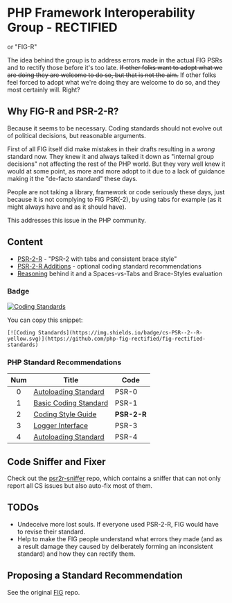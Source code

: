 # PHP Framework Interoperability Group - RECTIFIED

or "FIG-R"

The idea behind the group is to address errors made in the actual FIG PSRs and to rectify those
before it's too late.
~~If other folks want to adopt what we are doing they are welcome to do so, but that is not the aim.~~
If other folks feel forced to adopt what we're doing they are welcome to
do so, and they most certainly will. Right?

## Why FIG-R and PSR-2-R?

Because it seems to be necessary. Coding standards should not evolve out of political decisions, but reasonable
arguments.

First of all FIG itself did make mistakes in their drafts resulting in a *wrong* standard now.
They knew it and always talked it down as "internal group decisions" not affecting the rest of the PHP
world. But they very well knew it would at some point, as more and more adopt to it due to a lack
of guidance making it the "de-facto standard" these days.

People are not taking a library, framework or code seriously these days, just because
it is not complying to FIG PSR(-2), by using tabs for example (as it might always have and as it should have).

This addresses this issue in the PHP community.

## Content

- [PSR-2-R](PSR-2-R-coding-style-guide.md) - "PSR-2 with tabs and consistent brace style"
- [PSR-2-R Additions](PSR-2-R-coding-style-guide-additions.md) - optional coding standard recommendations
- [Reasoning](Reasoning.md) behind it and a Spaces-vs-Tabs and Brace-Styles evaluation

### Badge
[![Coding Standards](https://img.shields.io/badge/cs-PSR--2--R-yellow.svg)](https://github.com/php-fig-rectified/fig-rectified-standards)

You can copy this snippet:
```
[![Coding Standards](https://img.shields.io/badge/cs-PSR--2--R-yellow.svg)](https://github.com/php-fig-rectified/fig-rectified-standards)
```

### PHP Standard Recommendations

| Num | Title                         | Code        |
|:---:|-------------------------------|-------------|
| 0   | [Autoloading Standard][psr0]  | PSR-0       |
| 1   | [Basic Coding Standard][psr1] | PSR-1       |
| 2   | [Coding Style Guide][psr2]    | **PSR-2-R** |
| 3   | [Logger Interface][psr3]      | PSR-3       |
| 4   | [Autoloading Standard][psr4]  | PSR-4       |

[psr0]: https://github.com/php-fig/fig-standards/blob/master/accepted/PSR-0.md
[psr1]: https://github.com/php-fig/fig-standards/blob/master/accepted/PSR-1-basic-coding-standard.md
[psr2]: PSR-2-R-coding-style-guide.md
[psr3]: https://github.com/php-fig/fig-standards/blob/master/accepted/PSR-3-logger-interface.md
[psr4]: https://github.com/php-fig/fig-standards/blob/master/accepted/PSR-4-autoloader.md

## Code Sniffer and Fixer
Check out the [psr2r-sniffer](https://github.com/php-fig-rectified/psr2r-sniffer) repo, which contains a sniffer that can not only report all CS issues but also auto-fix most of them.

## TODOs

- Undeceive more lost souls. If everyone used PSR-2-R, FIG would have to revise their standard.
- Help to make the FIG people understand what errors they made (and as a result damage they caused by deliberately forming an inconsistent standard) and how they can rectify them.

## Proposing a Standard Recommendation

See the original [FIG] repo.

[FIG]: https://github.com/php-fig/fig-standards
